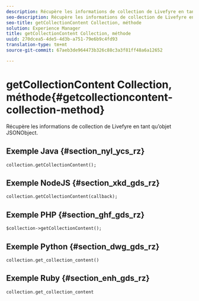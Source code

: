 ```yaml
---
description: Récupère les informations de collection de Livefyre en tant qu’objet JSONObject.
seo-description: Récupère les informations de collection de Livefyre en tant qu’objet JSONObject.
seo-title: getCollectionContent Collection, méthode
solution: Experience Manager
title: getCollectionContent Collection, méthode
uuid: 270dcea5-4de5-4d3b-a751-79e6b9c4fd93
translation-type: tm+mt
source-git-commit: 67aeb3de964473b326c88c3a3f81ff48a6a12652

---
```



# getCollectionContent Collection, méthode{#getcollectioncontent-collection-method}

Récupère les informations de collection de Livefyre en tant qu’objet JSONObject.

## Exemple Java {#section_nyl_ycs_rz}

```
collection.getCollectionContent(); 
```

## Exemple NodeJS {#section_xkd_gds_rz}

```
collection.getCollectionContent(callback); 
```

## Exemple PHP {#section_ghf_gds_rz}

```
$collection->getCollectionContent(); 
```

## Exemple Python {#section_dwg_gds_rz}

```
collection.get_collection_content() 
```

## Exemple Ruby {#section_enh_gds_rz}

```
collection.get_collection_content 
```

